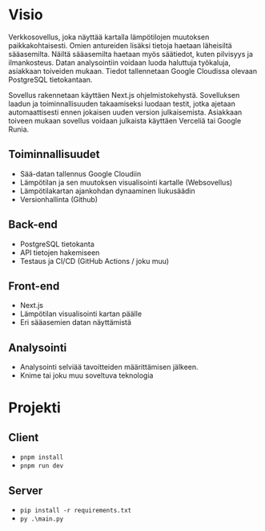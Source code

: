 # Visio

Verkkosovellus, joka näyttää kartalla lämpötilojen muutoksen paikkakohtaisesti. Omien antureiden lisäksi tietoja haetaan läheisiltä sääasemilta. Näiltä sääasemilta haetaan myös säätiedot, kuten pilvisyys ja ilmankosteus. Datan analysointiin voidaan luoda haluttuja työkaluja, asiakkaan toiveiden mukaan. Tiedot tallennetaan Google Cloudissa olevaan PostgreSQL tietokantaan.

Sovellus rakennetaan käyttäen Next.js ohjelmistokehystä. Sovelluksen laadun ja toiminnallisuuden takaamiseksi luodaan testit, jotka ajetaan automaattisesti ennen jokaisen uuden version julkaisemista. Asiakkaan toiveen mukaan sovellus voidaan julkaista käyttäen Verceliä tai Google Runia.

## Toiminnallisuudet

- Sää-datan tallennus Google Cloudiin
- Lämpötilan ja sen muutoksen visualisointi kartalle (Websovellus)
- Lämpötilakartan ajankohdan dynaaminen liukusäädin
- Versionhallinta (Github)

## Back-end

- PostgreSQL tietokanta
- API tietojen hakemiseen
- Testaus ja CI/CD (GitHub Actions / joku muu)

## Front-end

- Next.js
- Lämpötilan visualisointi kartan päälle
- Eri sääasemien datan näyttämistä

## Analysointi

- Analysointi selviää tavoitteiden määrittämisen jälkeen.
- Knime tai joku muu soveltuva teknologia

# Projekti

## Client

- `pnpm install`
- `pnpm run dev`

## Server

- `pip install -r requirements.txt`
- `py .\main.py`
